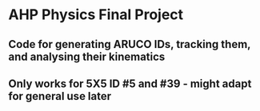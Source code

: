 # AHP Physics Final Project
## Code for generating ARUCO IDs, tracking them, and analysing their kinematics  
## <Important> Only works for 5X5 ID #5 and #39 - might adapt for general use later